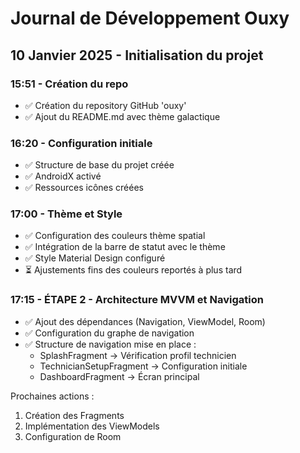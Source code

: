 # Journal de Développement Ouxy

## 10 Janvier 2025 - Initialisation du projet

### 15:51 - Création du repo
- ✅ Création du repository GitHub 'ouxy'
- ✅ Ajout du README.md avec thème galactique

### 16:20 - Configuration initiale
- ✅ Structure de base du projet créée
- ✅ AndroidX activé
- ✅ Ressources icônes créées

### 17:00 - Thème et Style
- ✅ Configuration des couleurs thème spatial
- ✅ Intégration de la barre de statut avec le thème
- ✅ Style Material Design configuré
- ⏳ Ajustements fins des couleurs reportés à plus tard

### 17:15 - ÉTAPE 2 - Architecture MVVM et Navigation
- ✅ Ajout des dépendances (Navigation, ViewModel, Room)
- ✅ Configuration du graphe de navigation
- ✅ Structure de navigation mise en place :
  * SplashFragment -> Vérification profil technicien
  * TechnicianSetupFragment -> Configuration initiale
  * DashboardFragment -> Écran principal

Prochaines actions :
1. Création des Fragments
2. Implémentation des ViewModels
3. Configuration de Room